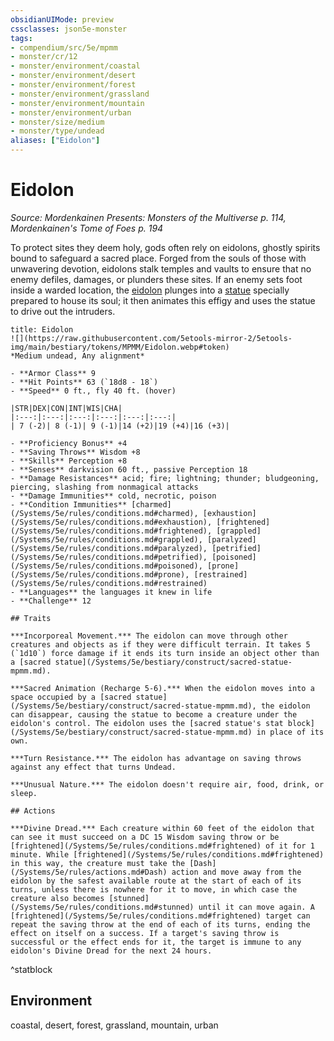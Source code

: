 ```yaml
---
obsidianUIMode: preview
cssclasses: json5e-monster
tags:
- compendium/src/5e/mpmm
- monster/cr/12
- monster/environment/coastal
- monster/environment/desert
- monster/environment/forest
- monster/environment/grassland
- monster/environment/mountain
- monster/environment/urban
- monster/size/medium
- monster/type/undead
aliases: ["Eidolon"]
---
```

# Eidolon
*Source: Mordenkainen Presents: Monsters of the Multiverse p. 114, Mordenkainen's Tome of Foes p. 194*  

To protect sites they deem holy, gods often rely on eidolons, ghostly spirits bound to safeguard a sacred place. Forged from the souls of those with unwavering devotion, eidolons stalk temples and vaults to ensure that no enemy defiles, damages, or plunders these sites. If an enemy sets foot inside a warded location, the [eidolon](/Systems/5e/bestiary/undead/eidolon-mpmm.md) plunges into a [statue](/Systems/5e/bestiary/construct/sacred-statue-mpmm.md) specially prepared to house its soul; it then animates this effigy and uses the statue to drive out the intruders.

```ad-statblock
title: Eidolon
![](https://raw.githubusercontent.com/5etools-mirror-2/5etools-img/main/bestiary/tokens/MPMM/Eidolon.webp#token)
*Medium undead, Any alignment*

- **Armor Class** 9
- **Hit Points** 63 (`18d8 - 18`)
- **Speed** 0 ft., fly 40 ft. (hover)

|STR|DEX|CON|INT|WIS|CHA|
|:---:|:---:|:---:|:---:|:---:|:---:|
| 7 (-2)| 8 (-1)| 9 (-1)|14 (+2)|19 (+4)|16 (+3)|

- **Proficiency Bonus** +4
- **Saving Throws** Wisdom +8
- **Skills** Perception +8
- **Senses** darkvision 60 ft., passive Perception 18
- **Damage Resistances** acid; fire; lightning; thunder; bludgeoning, piercing, slashing from nonmagical attacks
- **Damage Immunities** cold, necrotic, poison
- **Condition Immunities** [charmed](/Systems/5e/rules/conditions.md#charmed), [exhaustion](/Systems/5e/rules/conditions.md#exhaustion), [frightened](/Systems/5e/rules/conditions.md#frightened), [grappled](/Systems/5e/rules/conditions.md#grappled), [paralyzed](/Systems/5e/rules/conditions.md#paralyzed), [petrified](/Systems/5e/rules/conditions.md#petrified), [poisoned](/Systems/5e/rules/conditions.md#poisoned), [prone](/Systems/5e/rules/conditions.md#prone), [restrained](/Systems/5e/rules/conditions.md#restrained)
- **Languages** the languages it knew in life
- **Challenge** 12

## Traits

***Incorporeal Movement.*** The eidolon can move through other creatures and objects as if they were difficult terrain. It takes 5 (`1d10`) force damage if it ends its turn inside an object other than a [sacred statue](/Systems/5e/bestiary/construct/sacred-statue-mpmm.md).

***Sacred Animation (Recharge 5-6).*** When the eidolon moves into a space occupied by a [sacred statue](/Systems/5e/bestiary/construct/sacred-statue-mpmm.md), the eidolon can disappear, causing the statue to become a creature under the eidolon's control. The eidolon uses the [sacred statue's stat block](/Systems/5e/bestiary/construct/sacred-statue-mpmm.md) in place of its own.

***Turn Resistance.*** The eidolon has advantage on saving throws against any effect that turns Undead.

***Unusual Nature.*** The eidolon doesn't require air, food, drink, or sleep.

## Actions

***Divine Dread.*** Each creature within 60 feet of the eidolon that can see it must succeed on a DC 15 Wisdom saving throw or be [frightened](/Systems/5e/rules/conditions.md#frightened) of it for 1 minute. While [frightened](/Systems/5e/rules/conditions.md#frightened) in this way, the creature must take the [Dash](/Systems/5e/rules/actions.md#Dash) action and move away from the eidolon by the safest available route at the start of each of its turns, unless there is nowhere for it to move, in which case the creature also becomes [stunned](/Systems/5e/rules/conditions.md#stunned) until it can move again. A [frightened](/Systems/5e/rules/conditions.md#frightened) target can repeat the saving throw at the end of each of its turns, ending the effect on itself on a success. If a target's saving throw is successful or the effect ends for it, the target is immune to any eidolon's Divine Dread for the next 24 hours.
```
^statblock

## Environment

coastal, desert, forest, grassland, mountain, urban